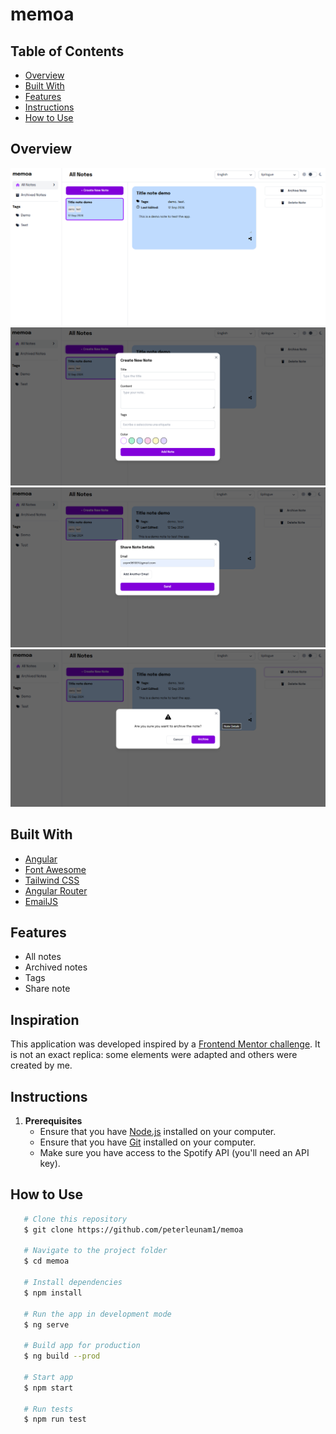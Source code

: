 
# memoa

## Table of Contents
- [Overview](#overview)
- [Built With](#built-with)
- [Features](#features)
- [Instructions](#instructions)
- [How to Use](#how-to-use)

## Overview
![All](/public/assets/images/scream1.png)
![Tags](/public/assets/images/scream2.png)
![](/public/assets/images/scream3.png)
![](/public/assets/images/scream4.png)


## Built With
- [Angular](https://angular.io/)
- [Font Awesome](https://fontawesome.com/)
- [Tailwind CSS](https://tailwindcss.com/)
- [Angular Router](https://angular.io/guide/router)
- [EmailJS](https://www.emailjs.com/)

## Features
- All notes
- Archived notes
- Tags
- Share note

## Inspiration
This application was developed inspired by a [Frontend Mentor challenge](https://www.frontendmentor.io/challenges/note-taking-web-app-773r7bUfOG). It is not an exact replica: some elements were adapted and others were created by me.

## Instructions

1. **Prerequisites**
   - Ensure that you have [Node.js](https://nodejs.org/es/) installed on your computer.
   - Ensure that you have [Git](https://git-scm.com/downloads) installed on your computer.
   - Make sure you have access to the Spotify API (you'll need an API key).

## How to Use

```bash
   # Clone this repository
   $ git clone https://github.com/peterleunam1/memoa

   # Navigate to the project folder
   $ cd memoa

   # Install dependencies
   $ npm install 

   # Run the app in development mode
   $ ng serve

   # Build app for production
   $ ng build --prod

   # Start app
   $ npm start

   # Run tests
   $ npm run test
```
